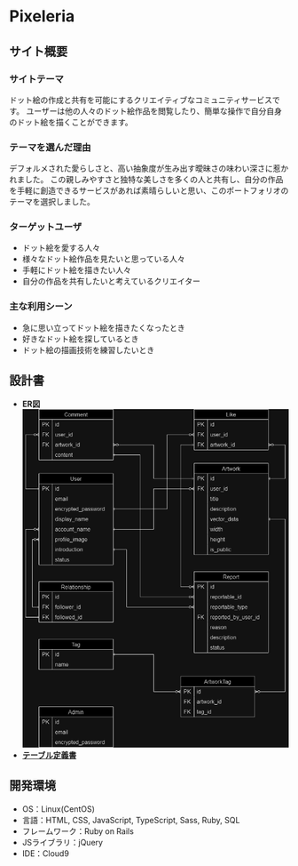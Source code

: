 # Pixeleria

## サイト概要

### サイトテーマ

ドット絵の作成と共有を可能にするクリエイティブなコミュニティサービスです。
ユーザーは他の人々のドット絵作品を閲覧したり、簡単な操作で自分自身のドット絵を描くことができます。

### テーマを選んだ理由

デフォルメされた愛らしさと、高い抽象度が生み出す曖昧さの味わい深さに惹かれました。
この親しみやすさと独特な美しさを多くの人と共有し、自分の作品を手軽に創造できるサービスがあれば素晴らしいと思い、このポートフォリオのテーマを選択しました。

### ターゲットユーザ

- ドット絵を愛する人々
- 様々なドット絵作品を見たいと思っている人々
- 手軽にドット絵を描きたい人々
- 自分の作品を共有したいと考えているクリエイター

### 主な利用シーン

- 急に思い立ってドット絵を描きたくなったとき
- 好きなドット絵を探しているとき
- ドット絵の描画技術を練習したいとき

## 設計書

- **ER図**
![PixeleriaのER図](https://raw.githubusercontent.com/3-masato/Pixeleria/develop/application_spec/assets/Pixeleria_ER_diagram.png "ER図")
- **[テーブル定義書](https://docs.google.com/spreadsheets/d/1xWy6rZxsIf4pC3hYB7mgbS08VbB5X4NBR46rrtVov-A/edit#gid=0)**

## 開発環境
- OS：Linux(CentOS)
- 言語：HTML, CSS, JavaScript, TypeScript, Sass, Ruby, SQL
- フレームワーク：Ruby on Rails
- JSライブラリ：jQuery
- IDE：Cloud9
